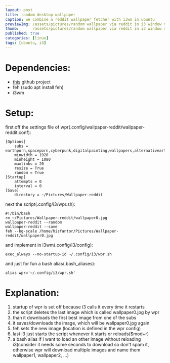 ```yaml
---
layout: post
title: random desktop wallpaper 
caption: we combine a reddit wallpaper fetcher with i3wm in ubuntu
previewImg: /assets/pictures/random wallpaper via reddit in i3 window manager/random wallpaper via reddit in i3 window manager.png
thumb:      /assets/pictures/random wallpaper via reddit in i3 window manager/random wallpaper via reddit in i3 window manager_thumb.png
published: true
categories: [linux]
tags: [ubuntu, i3]
---
```


# Dependencies:

* [this](https://github.com/markubiak/wallpaper-reddit) github project
* feh \(sudo apt install feh\)
* i3wm

# Setup:

first off the settings file of wpr\(.config/wallpaper\-reddit/wallpaper\-reddit.conf\):

    [Options]
        subs = earthporn,spaceporn,cyberpunk,digitalpainting,wallpapers,alternativeart
        minwidth = 1920
        minheight = 1080
        maxlinks = 20
        resize = True
        random = True
    [Startup]
        attempts = 0
        interval = 0
    [Save]
        directory = ~/Pictures/Wallpaper-reddit

next the script\(.config/i3/wpr.sh\):

    #!/bin/bash
    rm ~/Pictures/Wallpaper-reddit/wallpaper0.jpg      
    wallpaper-reddit --random
    wallpaper-reddit --save
    feh --bg-scale /home/hisfantor/Pictures/Wallpaper-reddit/wallpaper0.jpg

and implement in i3wm\(.config/i3/config\):

    exec_always --no-startup-id ~/.config/i3/wpr.sh

and just for fun a bash alias\(.bash\_aliases\):

    alias wpr='~/.config/i3/wpr.sh'


# Explanation:

1. startup of wpr is set off because i3 calls it every time it restarts
2. the script deletes the last image which is called wallpaper0.jpg by wpr
3. than it downloads the first best image from one of the subs
4. it saves/downloads the image, which will be wallpaper0.jpg again
5. feh sets the new image \(location is defined in the wpr config\)
6. last i3 just starts the script whenever it starts or reloads\($mod\+r\)
7. a bash alias if I want to load an other image without reloading i3\(consider it needs some seconds to download so don't spam it, otherwise wpr will download multiple images and name them wallpaper1, wallpaper2, ...)	
